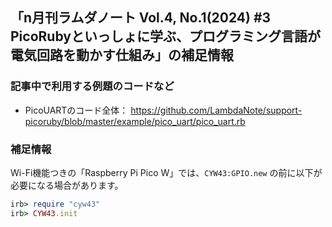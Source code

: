 ## 「n月刊ラムダノート Vol.4, No.1(2024) #3 PicoRubyといっしょに学ぶ、プログラミング言語が電気回路を動かす仕組み」の補足情報

### 記事中で利用する例題のコードなど

- PicoUARTのコード全体：
    <https://github.com/LambdaNote/support-picoruby/blob/master/example/pico_uart/pico_uart.rb>

### 補足情報

Wi-Fi機能つきの「Raspberry Pi Pico W」では、`CYW43:GPIO.new` の前に以下が必要になる場合があります。

```rb
irb> require "cyw43"
irb> CYW43.init 
```


